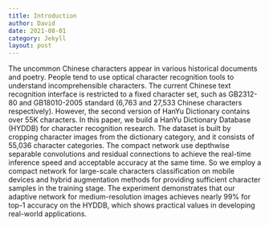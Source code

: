 ```yaml
---
title: Introduction
author: David
date: 2021-08-01
category: Jekyll
layout: post
---
```


The uncommon Chinese characters appear in various historical documents and poetry. People tend to use optical character recognition tools to understand incomprehensible characters. The current Chinese text recognition interface is restricted to a fixed character set, such as GB2312-80 and GB18010-2005 standard (6,763 and 27,533 Chinese characters respectively). However, the second version of HanYu Dictionary contains over 55K characters. In this paper, we build a HanYu Dictionary Database (HYDDB) for character recognition research. The dataset is built by cropping character images from the dictionary category, and it consists of 55,036 character categories. The compact network use depthwise separable convolutions and residual connections to achieve the real-time inference speed and acceptable accuracy at the same time. So we employ a compact network for large-scale characters classification on mobile devices and hybrid augmentation methods for providing sufficient character samples in the training stage. The experiment demonstrates that our adaptive network for medium-resolution images achieves nearly 99\% for top-1 accuracy on the HYDDB, which shows practical values in developing real-world applications.

[1]: https://pages.github.com